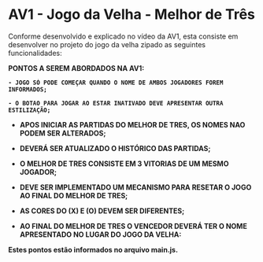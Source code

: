 # AV1 - Jogo da Velha - Melhor de Três

Conforme desenvolvido e explicado no vídeo da AV1, esta consiste em desenvolver no projeto do jogo da velha zipado as seguintes funcionalidades:

<b>PONTOS A SEREM ABORDADOS NA AV1:<b>

    - JOGO SÓ PODE COMEÇAR QUANDO O NOME DE AMBOS JOGADORES FOREM INFORMADOS;

    - O BOTAO PARA JOGAR AO ESTAR INATIVADO DEVE APRESENTAR OUTRA ESTILIZAÇÃO;

- APOS INICIAR AS PARTIDAS DO MELHOR DE TRES, OS NOMES NAO PODEM SER ALTERADOS;

- DEVERÁ SER ATUALIZADO O HISTÓRICO DAS PARTIDAS;

- O MELHOR DE TRES CONSISTE EM 3 VITORIAS DE UM MESMO JOGADOR;

- DEVE SER IMPLEMENTADO UM MECANISMO PARA RESETAR O JOGO AO FINAL DO MELHOR DE TRES;

- AS CORES DO (X) E (O) DEVEM SER DIFERENTES;

- AO FINAL DO MELHOR DE TRES O VENCEDOR DEVERÁ TER O NOME APRESENTADO NO LUGAR DO JOGO DA VELHA:

Estes pontos estão informados no arquivo main.js.
